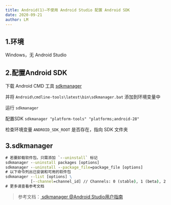 ```yaml
---
title: Android(1)—不使用 Android Studio 配置 Android SDK
date: 2020-09-21
author: LM
---
```


## 1.环境

Windows，无 Android Studio

## 2.配置Android SDK

下载 Android CMD 工具 [sdkmanager](https://developer.android.google.cn/studio)

并将 `Android\cmdline-tools\latest\bin\sdkmanager.bat` 添加到环境变量中 

运行 `sdkmanager`

配置SDK `sdkmanager "platform-tools" "platforms;android-28"`

检查环境变量 `ANDROID_SDK_ROOT` 是否存在，指向 SDK 文件夹

## 3.sdkmanager

```cmd
# 若要卸载软件包，只需添加 `--uninstall` 标记
sdkmanager --uninstall packages [options]
sdkmanager --uninstall --package_file=package_file [options]
# 以下命令列出已安装和可用的软件包
sdkmanager --list [options] \
           [--channel=channel_id] // Channels: 0 (stable), 1 (beta), 2 (dev), or 3 (canary)
# 更多请查看参考文档
```

> 参考文档：[ sdkmanager @Android Studio用户指南 ](https://developer.android.google.cn/studio/command-line/sdkmanager)

